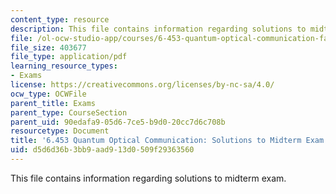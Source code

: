 ```yaml
---
content_type: resource
description: This file contains information regarding solutions to midterm exam.
file: /ol-ocw-studio-app/courses/6-453-quantum-optical-communication-fall-2016/d5d6d36b3bb9aad913d0509f29363560_MIT6_453F16_MidtermSoln.pdf
file_size: 403677
file_type: application/pdf
learning_resource_types:
- Exams
license: https://creativecommons.org/licenses/by-nc-sa/4.0/
ocw_type: OCWFile
parent_title: Exams
parent_type: CourseSection
parent_uid: 90edafa9-05d6-7ce5-b9d0-20cc7d6c708b
resourcetype: Document
title: '6.453 Quantum Optical Communication: Solutions to Midterm Exam'
uid: d5d6d36b-3bb9-aad9-13d0-509f29363560
---
```

This file contains information regarding solutions to midterm exam.